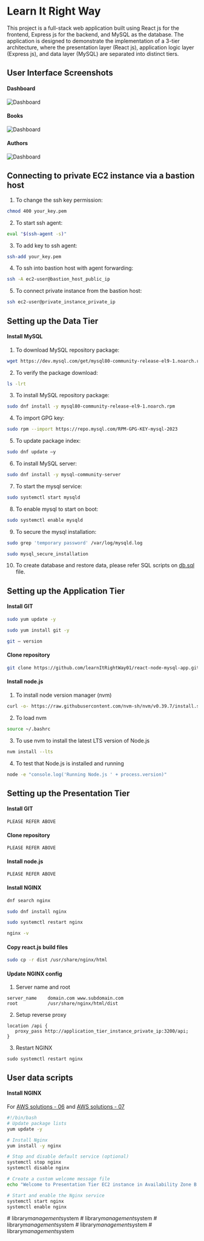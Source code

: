 # Learn It Right Way
This project is a full-stack web application built using React js for the frontend, Express js for the backend, and MySQL as the database. The application is designed to demonstrate the implementation of a 3-tier architecture, where the presentation layer (React js), application logic layer (Express js), and data layer (MySQL) are separated into distinct tiers.


## User Interface Screenshots 
#### Dashboard
![Dashboard](./frontend/public/ss/dashboard.png)

#### Books
![Dashboard](./frontend/public/ss/books.png)

#### Authors
![Dashboard](./frontend/public/ss/authors.png)


## Connecting to private EC2 instance via a bastion host
1. To change the ssh key permission:

```bash
chmod 400 your_key.pem
```

2. To start ssh agent:

```bash
eval "$(ssh-agent -s)"  
```

3. To add key to ssh agent:

```bash
ssh-add your_key.pem
```

4. To ssh into bastion host with agent forwarding:

```bash
ssh -A ec2-user@bastion_host_public_ip
```

5. To connect private instance from the bastion host:

```bash
ssh ec2-user@private_instance_private_ip 
```

## Setting up the Data Tier
#### Install MySQL
1. To download MySQL repository package:

```bash
wget https://dev.mysql.com/get/mysql80-community-release-el9-1.noarch.rpm
```

2. To verify the package download:

```bash
ls -lrt 
```

3. To install MySQL repository package:

```bash
sudo dnf install -y mysql80-community-release-el9-1.noarch.rpm 
```

4. To import GPG key: 

```bash
sudo rpm --import https://repo.mysql.com/RPM-GPG-KEY-mysql-2023 
```

5. To update package index:

```bash
sudo dnf update –y 
```

6. To install MySQL server:

```bash
sudo dnf install -y mysql-community-server  
```

7. To start the mysql service:

```bash
sudo systemctl start mysqld
```

8. To enable mysql to start on boot:

```bash
sudo systemctl enable mysqld 
```

9. To secure the mysql installation:

```bash
sudo grep 'temporary password' /var/log/mysqld.log 

sudo mysql_secure_installation 
```

10. To create database and restore data, please refer SQL scripts on [db.sql](./backend/db.sql) file.


## Setting up the Application Tier
#### Install GIT
```bash
sudo yum update -y

sudo yum install git -y

git — version
```

#### Clone repository
```bash
git clone https://github.com/learnItRightWay01/react-node-mysql-app.git
```

#### Install node.js
1. To install node version manager (nvm)
```bash
curl -o- https://raw.githubusercontent.com/nvm-sh/nvm/v0.39.7/install.sh | bash
```

2. To load nvm
```bash
source ~/.bashrc
```

3. To use nvm to install the latest LTS version of Node.js
```bash
nvm install --lts
```

4. To test that Node.js is installed and running
```bash
node -e "console.log('Running Node.js ' + process.version)"
```

## Setting up the Presentation Tier
#### Install GIT
```
PLEASE REFER ABOVE
```

#### Clone repository
```
PLEASE REFER ABOVE
```

#### Install node.js
```
PLEASE REFER ABOVE
```

#### Install NGINX
```bash
dnf search nginx

sudo dnf install nginx

sudo systemctl restart nginx 

nginx -v
```

#### Copy react.js build files
```bash
sudo cp -r dist /usr/share/nginx/html 
```

#### Update NGINX config
1. Server name and root
```
server_name    domain.com www.subdomain.com
root           /usr/share/nginx/html/dist
```

2. Setup reverse proxy
```
location /api { 
   proxy_pass http://application_tier_instance_private_ip:3200/api; 
}
```

3. Restart NGINX
```
sudo systemctl restart nginx
```

## User data scripts
#### Install NGINX
For [AWS solutions - 06](https://youtu.be/snQlL0fJI3Q) and  [AWS solutions - 07](https://youtu.be/eRX1FI2cFi8)

```bash
#!/bin/bash 
# Update package lists 
yum update -y 

# Install Nginx 
yum install -y nginx 

# Stop and disable default service (optional) 
systemctl stop nginx 
systemctl disable nginx 

# Create a custom welcome message file 
echo "Welcome to Presentation Tier EC2 instance in Availability Zone B." > /usr/share/nginx/html/index.html 

# Start and enable the Nginx service 
systemctl start nginx 
systemctl enable nginx
```
#   l i b r a r y _ m a n a g e m e n t _ s y s t e m  
 #   l i b r a r y _ m a n a g e m e n t _ s y s t e m  
 #   l i b r a r y _ m a n a g e m e n t _ s y s t e m  
 #   l i b r a r y _ m a n a g e m e n t _ s y s t e m  
 #   l i b r a r y _ m a n a g e m e n t _ s y s t e m  
 